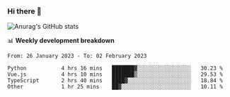 ### Hi there 👋
![Anurag's GitHub stats](https://github-readme-stats.vercel.app/api?username=jami1024&show_icons=true&theme=radical)

📊 **Weekly development breakdown**
<!--START_SECTION:waka-->

```text
From: 26 January 2023 - To: 02 February 2023

Python           4 hrs 16 mins   ███████▓░░░░░░░░░░░░░░░░░   30.23 %
Vue.js           4 hrs 10 mins   ███████▒░░░░░░░░░░░░░░░░░   29.53 %
TypeScript       2 hrs 40 mins   ████▓░░░░░░░░░░░░░░░░░░░░   18.84 %
Other            1 hr 25 mins    ██▓░░░░░░░░░░░░░░░░░░░░░░   10.11 %
```

<!--END_SECTION:waka-->
<!--
**jami1024/jami1024** is a ✨ _special_ ✨ repository because its `README.md` (this file) appears on your GitHub profile.

Here are some ideas to get you started:

- 🔭 I’m currently working on ...
- 🌱 I’m currently learning ...
- 👯 I’m looking to collaborate on ...
- 🤔 I’m looking for help with ...
- 💬 Ask me about ...
- 📫 How to reach me: ...
- 😄 Pronouns: ...
- ⚡ Fun fact: ...
-->
